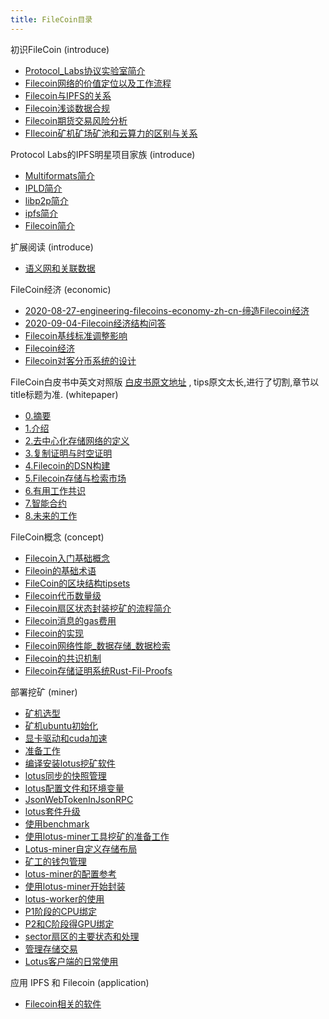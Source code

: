 ```yaml
---
title: FileCoin目录
---
```


初识FileCoin (introduce)

- [Protocol_Labs协议实验室简介](https://github.com/OliverRen/olili_blog/blob/master/区块链/FileCoin/introduce/01_Protocol_Labs协议实验室简介.md)
- [Filecoin网络的价值定位以及工作流程](https://github.com/OliverRen/olili_blog/blob/master/区块链/FileCoin/introduce/02_Filecoin网络的价值定位以及工作流程.md)
- [Filecoin与IPFS的关系](https://github.com/OliverRen/olili_blog/blob/master/区块链/FileCoin/introduce/03_Filecoin与IPFS的关系.md)
- [Filecoin浅谈数据合规](https://github.com/OliverRen/olili_blog/blob/master/区块链/FileCoin/introduce/04_Filecoin浅谈数据合规.md)
- [Filecoin期货交易风险分析](https://github.com/OliverRen/olili_blog/blob/master/区块链/FileCoin/introduce/05_Filecoin期货交易风险分析.md)
- [FIlecoin矿机矿场矿池和云算力的区别与关系](https://github.com/OliverRen/olili_blog/blob/master/区块链/FileCoin/introduce/06_FIlecoin矿机矿场矿池和云算力的区别与关系.md)

Protocol Labs的IPFS明星项目家族 (introduce)

- [Multiformats简介](https://github.com/OliverRen/olili_blog/blob/master/区块链/FileCoin/introduce/07_Multiformats简介.md)
- [IPLD简介](https://github.com/OliverRen/olili_blog/blob/master/区块链/FileCoin/introduce/08_IPLD简介.md)
- [libp2p简介](https://github.com/OliverRen/olili_blog/blob/master/区块链/FileCoin/introduce/09_Libp2p简介.md)
- [ipfs简介](https://github.com/OliverRen/olili_blog/blob/master/区块链/FileCoin/introduce/10_IPFS简介.md)
- [Filecoin简介](https://github.com/OliverRen/olili_blog/blob/master/区块链/FileCoin/introduce/11_Filecoin简介.md)

扩展阅读 (introduce)

- [语义网和关联数据](https://github.com/OliverRen/olili_blog/blob/master/区块链/FileCoin/introduce/12_语义网和关联数据.md)

FileCoin经济 (economic)

- [2020-08-27-engineering-filecoins-economy-zh-cn-缔造Filecoin经济](https://github.com/OliverRen/olili_blog/blob/master/区块链/FileCoin/economic/01_2020-08-27-engineering-filecoins-economy-zh-cn-缔造Filecoin经济.md)
- [2020-09-04-Filecoin经济结构问答](https://github.com/OliverRen/olili_blog/blob/master/区块链/FileCoin/economic/02_2020-09-04Filecoin经济结构问答.md)
- [Filecoin基线标准调整影响](https://github.com/OliverRen/olili_blog/blob/master/区块链/FileCoin/economic/03_Filecoin基线标准调整影响.md)
- [Filecoin经济](https://github.com/OliverRen/olili_blog/blob/master/区块链/FileCoin/economic/04_Filecoin经济.md)
- [Filecoin对客分币系统的设计](https://github.com/OliverRen/olili_blog/blob/master/%E5%8C%BA%E5%9D%97%E9%93%BE/FileCoin/economic/05_Filecoin对客分币系统的设计.md)

FileCoin白皮书中英文对照版 [白皮书原文地址](https://filecoin.io/filecoin.pdf) , tips原文太长,进行了切割,章节以title标题为准. (whitepaper)

- [0.摘要](https://github.com/OliverRen/olili_blog/blob/master/区块链/FileCoin/whitepaper/0.摘要.md)
- [1.介绍](https://github.com/OliverRen/olili_blog/blob/master/区块链/FileCoin/whitepaper/1.介绍.md)
- [2.去中心化存储网络的定义](https://github.com/OliverRen/olili_blog/blob/master/区块链/FileCoin/whitepaper/2.去中心化存储网络的定义.md)
- [3.复制证明与时空证明](https://github.com/OliverRen/olili_blog/blob/master/区块链/FileCoin/whitepaper/3.复制证明与时空证明.md)
- [4.Filecoin的DSN构建](https://github.com/OliverRen/olili_blog/blob/master/区块链/FileCoin/whitepaper/4.Filecoin的DSN构建.md)
- [5.Filecoin存储与检索市场](https://github.com/OliverRen/olili_blog/blob/master/区块链/FileCoin/whitepaper/5.Filecoin存储与检索市场.md)
- [6.有用工作共识](https://github.com/OliverRen/olili_blog/blob/master/区块链/FileCoin/whitepaper/6.有用工作共识.md)
- [7.智能合约](https://github.com/OliverRen/olili_blog/blob/master/区块链/FileCoin/whitepaper/7.智能合约.md)
- [8.未来的工作](https://github.com/OliverRen/olili_blog/blob/master/区块链/FileCoin/whitepaper/8.未来的工作.md)

FileCoin概念 (concept)

- [Filecoin入门基础概念](https://github.com/OliverRen/olili_blog/blob/master/区块链/FileCoin/concept/01_Filecoin入门基础概念.md)
- [Fileoin的基础术语](https://github.com/OliverRen/olili_blog/blob/master/区块链/FileCoin/concept/02_Fileoin的基础术语.md)
- [FileCoin的区块结构tipsets](https://github.com/OliverRen/olili_blog/blob/master/区块链/FileCoin/concept/03_FileCoin的区块结构tipsets.md)
- [Filecoin代币数量级](https://github.com/OliverRen/olili_blog/blob/master/区块链/FileCoin/concept/04_Filecoin代币数量级.md)
- [Filecoin扇区状态封装挖矿的流程简介](https://github.com/OliverRen/olili_blog/blob/master/区块链/FileCoin/concept/05_Filecoin扇区状态封装挖矿的流程简介.md)
- [Filecoin消息的gas费用](https://github.com/OliverRen/olili_blog/blob/master/区块链/FileCoin/concept/06_Filecoin消息的gas费用.md)
- [Filecoin的实现](https://github.com/OliverRen/olili_blog/blob/master/区块链/FileCoin/concept/07_Filecoin的实现.md)
- [Filecoin网络性能_数据存储_数据检索](https://github.com/OliverRen/olili_blog/blob/master/区块链/FileCoin/concept/08_Filecoin网络性能_数据存储_数据检索.md)
- [Filecoin的共识机制](https://github.com/OliverRen/olili_blog/blob/master/区块链/FileCoin/concept/09_Filecoin的共识机制.md)
- [Filecoin存储证明系统Rust-Fil-Proofs](https://github.com/OliverRen/olili_blog/blob/master/区块链/FileCoin/concept/10_Filecoin存储证明系统Rust-Fil-Proofs.md)

部署挖矿 (miner)

- [矿机选型](https://github.com/OliverRen/olili_blog/blob/master/区块链/FileCoin/miner/01_矿机选型.md)
- [矿机ubuntu初始化](https://github.com/OliverRen/olili_blog/blob/master/区块链/FileCoin/miner/02_矿机ubuntu初始化.md)
- [显卡驱动和cuda加速](https://github.com/OliverRen/olili_blog/blob/master/区块链/FileCoin/miner/03_显卡驱动和cuda加速.md)
- [准备工作](https://github.com/OliverRen/olili_blog/blob/master/区块链/FileCoin/miner/04_准备工作.md)
- [编译安装lotus挖矿软件](https://github.com/OliverRen/olili_blog/blob/master/区块链/FileCoin/miner/05_编译安装lotus挖矿软件.md)
- [lotus同步的快照管理](https://github.com/OliverRen/olili_blog/blob/master/区块链/FileCoin/miner/06_lotus同步的快照管理.md)
- [lotus配置文件和环境变量](https://github.com/OliverRen/olili_blog/blob/master/区块链/FileCoin/miner/07_lotus配置文件和环境变量.md)
- [JsonWebTokenInJsonRPC](https://github.com/OliverRen/olili_blog/blob/master/区块链/FileCoin/miner/08_JsonWebTokenInJsonRPC.md)
- [lotus套件升级](https://github.com/OliverRen/olili_blog/blob/master/区块链/FileCoin/miner/09_lotus套件升级.md)
- [使用benchmark](https://github.com/OliverRen/olili_blog/blob/master/区块链/FileCoin/miner/10_使用benchmark.md)
- [使用lotus-miner工具挖矿的准备工作](https://github.com/OliverRen/olili_blog/blob/master/区块链/FileCoin/miner/11_使用lotus-miner工具挖矿的准备工作.md)
- [Lotus-miner自定义存储布局](https://github.com/OliverRen/olili_blog/blob/master/区块链/FileCoin/miner/12_Lotus-miner自定义存储布局.md)
- [矿工的钱包管理](https://github.com/OliverRen/olili_blog/blob/master/区块链/FileCoin/miner/13_矿工的钱包管理.md)
- [lotus-miner的配置参考](https://github.com/OliverRen/olili_blog/blob/master/区块链/FileCoin/miner/14_lotus-miner的配置参考.md)
- [使用lotus-miner开始封装](https://github.com/OliverRen/olili_blog/blob/master/区块链/FileCoin/miner/15_使用lotus-miner开始封装.md)
- [lotus-worker的使用](https://github.com/OliverRen/olili_blog/blob/master/区块链/FileCoin/miner/16_lotus-worker的使用.md)
- [P1阶段的CPU绑定](https://github.com/OliverRen/olili_blog/blob/master/区块链/FileCoin/miner/17_P1阶段的CPU绑定.md)
- [P2和C阶段得GPU绑定](https://github.com/OliverRen/olili_blog/blob/master/区块链/FileCoin/miner/18_P2和C阶段得GPU绑定.md)
- [sector扇区的主要状态和处理](https://github.com/OliverRen/olili_blog/blob/master/区块链/FileCoin/miner/19_sector扇区的主要状态和处理.md)
- [管理存储交易](https://github.com/OliverRen/olili_blog/blob/master/区块链/FileCoin/miner/20_管理存储交易.md)
- [Lotus客户端的日常使用](https://github.com/OliverRen/olili_blog/blob/master/区块链/FileCoin/miner/21_Lotus客户端的日常使用.md)

应用 IPFS 和 Filecoin (application)

- [Filecoin相关的软件](https://github.com/OliverRen/olili_blog/blob/master/区块链/FileCoin/application/Filecoin相关的软件.md)
